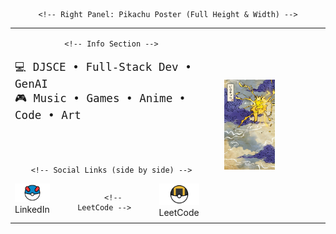 <div align="center">

<table>
  <tr>
    <!-- Left Panel: Info and Links -->
    <td align="center" style="vertical-align: middle; padding-right: 40px;">

      <!-- Info Section -->
   <pre style="white-space: pre-wrap; word-wrap: break-word; font-size: 1.1rem; text-align: left;">
💻 DJSCE • Full-Stack Dev • GenAI
🎮 Music • Games • Anime • Code • Art
      </pre>

   <br>

      <!-- Social Links (side by side) -->
   <div style="display: flex; justify-content: center; gap: 40px;">
        <!-- LinkedIn -->
        <div align="center">
          <a href="https://www.linkedin.com/in/umang-shroff-8792822b6/">
            <img src="assets/greatball_1.png" alt="LinkedIn" width="80" title="LinkedIn Profile" />
          </a>
          <div>LinkedIn</div>
        </div>

        <!-- LeetCode -->
  <div align="center">
          <a href="https://leetcode.com/u/umang_shroff/">
            <img src="assets/ultraball_1.png" alt="LeetCode" width="80" title="LeetCode Profile" />
          </a>
          <div>LeetCode</div>
        </div>
      </div>

   </td>

    <!-- Right Panel: Pikachu Poster (Full Height & Width) -->
  <td style="padding: 0;">
      <img src="assets/pikachu_bg.jpg" alt="Pikachu Japanese Art" width="50%" height="100%" />
    </td>
  </tr>
</table>

</div>
